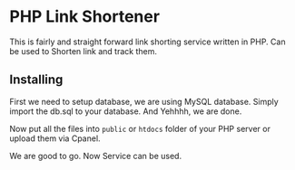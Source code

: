 # PHP Link Shortener #

This is fairly and straight forward link shorting service written in PHP.
Can be used to Shorten link and track them.

## Installing ##
First we need to setup database, we are using MySQL database.
Simply import the db.sql to your database. And Yehhhh, we are done.

Now put all the files into `public` or `htdocs` folder of your PHP server or upload them via Cpanel.

We are good to go. Now Service can be used.